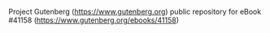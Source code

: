 Project Gutenberg (https://www.gutenberg.org) public repository for eBook #41158 (https://www.gutenberg.org/ebooks/41158)
